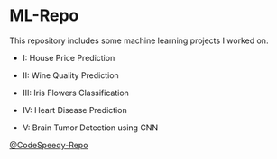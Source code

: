 # ML-Repo
This repository includes some machine learning projects I worked on.

* I: House Price Prediction

* II: Wine Quality Prediction

* III: Iris Flowers Classification

* IV: Heart Disease Prediction

* V: Brain Tumor Detection using CNN

[@CodeSpeedy-Repo](https://github.com/DebajyotiTalukder2001/CodeSpeedy-Repo)
